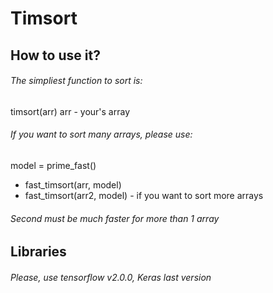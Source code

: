 # Timsort
## How to use it?
###### The simpliest function to sort is:
timsort(arr)  arr - your's array
###### If you want to sort many arrays, please use:
model = prime_fast()
- fast_timsort(arr, model)
- fast_timsort(arr2, model) - if you want to sort more arrays
###### Second must be much faster for more than 1 array
## Libraries
###### Please, use tensorflow v2.0.0, Keras last version
